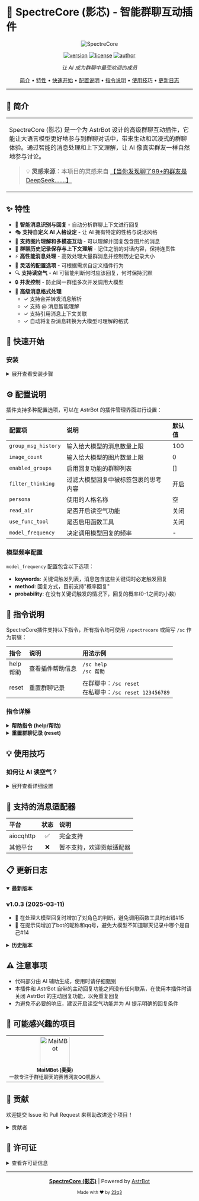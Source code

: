 # 🌟 SpectreCore (影芯) - 智能群聊互动插件

<div align="center">

![SpectreCore](https://avatars.githubusercontent.com/u/129108081?s=48&v=4)

[![version](https://img.shields.io/badge/version-v1.0.2-blue.svg?style=flat-square)](https://github.com/23q3/astrbot_plugin_SpectreCore)
[![license](https://img.shields.io/badge/license-AGPL--3.0-green.svg?style=flat-square)](LICENSE)
[![author](https://img.shields.io/badge/author-23q3-orange.svg?style=flat-square)](https://github.com/23q3)

*让 AI 成为群聊中最受欢迎的成员*

</div>

<p align="center">
  <a href="#-简介">简介</a> •
  <a href="#-特性">特性</a> •
  <a href="#-快速开始">快速开始</a> •
  <a href="#-配置说明">配置说明</a> •
  <a href="#-指令说明">指令说明</a> •
  <a href="#-使用技巧">使用技巧</a> •
  <a href="#-更新日志">更新日志</a>
</p>

---

## 📝 简介

<table>
<tr>
<td>

SpectreCore (影芯) 是一个为 AstrBot 设计的高级群聊互动插件，它能让大语言模型更好地参与到群聊对话中，带来生动和沉浸式的群聊体验。通过智能的消息处理和上下文理解，让 AI 像真实群友一样自然地参与讨论。

> 💡 **灵感来源**：本项目的灵感来自 [【当你发现聊了99+的群友是DeepSeek.......】](https://www.bilibili.com/video/BV1amAneGE3P)

</td>
</tr>
</table>

## ✨ 特性

- 🤖 **智能消息识别与回复** - 自动分析群聊上下文进行回复
- 🎭 **支持自定义 AI 人格设定** - 让 AI 拥有特定的性格与说话风格
- 📸 **支持图片理解和多模态互动** - 可以理解并回复包含图片的消息
- 📜 **群聊历史记录保存与上下文理解** - 记住之前的对话内容，保持连贯性
- ⚡ **高性能消息处理** - 高效处理大量群消息并控制历史记录大小
- 🔧 **灵活的配置选项** - 可根据需求自定义插件行为
- 🔍 **支持读空气** - AI 可智能判断何时应该回复，何时保持沉默
- 🔒 **并发控制** - 防止同一群组多次并发调用大模型
- 📨 **高级消息格式处理**
  - ✓ 支持合并转发消息解析
  - ✓ 支持 @ 消息智能理解
  - ✓ 支持引用消息上下文关联
  - ✓ 自动将复杂消息转换为大模型可理解的格式

## 🚀 快速开始

### 安装

<details>
<summary>展开查看安装步骤</summary>

1. 首先确保已部署 [AstrBot](https://github.com/Soulter/AstrBot)
2. 在插件市场中搜索 SpectreCore 点击安装
   或点击右下角加号，输入本插件仓库链接安装：
   ```
   https://github.com/23q3/astrbot_plugin_SpectreCore
   ```
3. 打开插件的配置界面，配置好相关选项，即可开始使用

</details>

## ⚙️ 配置说明

插件支持多种配置选项，可以在 AstrBot 的插件管理界面进行设置：

<div align="center">

| 配置项 | 说明 | 默认值 |
|:------|:-----|:-------|
| `group_msg_history` | 输入给大模型的消息数量上限 | 100 |
| `image_count` | 输入给大模型的图片数量上限 | 0 |
| `enabled_groups` | 启用回复功能的群聊列表 | [] |
| `filter_thinking` | 过滤大模型回复中被标签包裹的思考内容 | 开启 |
| `persona` | 使用的人格名称 | 空 |
| `read_air` | 是否开启读空气功能 | 关闭 |
| `use_func_tool` | 是否启用函数工具 | 关闭 |
| `model_frequency` | 决定调用模型回复的频率 | - |

</div>

### 模型频率配置

`model_frequency` 配置包含以下选项：

- **keywords**: 关键词触发列表，消息包含这些关键词时必定触发回复
- **method**: 回复方式，目前支持"概率回复"
- **probability**: 在没有关键词触发的情况下，回复的概率(0-1之间的小数)

## 📖 指令说明

SpectreCore插件支持以下指令，所有指令均可使用 `/spectrecore` 或简写 `/sc` 作为前缀：

<div align="center">

| 指令 | 说明 | 用法示例 |
|:-----|:-----|:--------|
| help<br>帮助 | 查看插件帮助信息 | `/sc help`<br>`/sc 帮助` |
| reset | 重置群聊记录 | 在群聊中：`/sc reset`<br>在私聊中：`/sc reset 123456789` |

</div>

### 指令详解

<details>
<summary><b>帮助指令 (help/帮助)</b></summary>

显示插件的基本帮助信息，包括可用命令和简要使用说明。

**用法**：
- `/sc help` - 查看帮助信息
- `/sc 帮助` - 同上，中文别名

**响应**：
插件会返回包含可用命令和使用方法的帮助文本。
</details>

<details>
<summary><b>重置群聊记录 (reset)</b></summary>

重置指定群聊的历史消息记录，清空该群的聊天上下文。

**用法**：
- 在群聊中：`/sc reset` - 重置当前群的聊天记录
- 在私聊中：`/sc reset 群号` - 重置指定群的聊天记录，如 `/sc reset 123456789`

**参数**：
- 群号 (可选) - 要重置记录的群聊号码，如果在群聊中使用可省略（默认使用当前群）

**响应**：
- 成功：`已重置群 xxx 的聊天记录`
- 无记录：`群 xxx 没有聊天记录文件，可能已经被重置`
- 参数错误：`请提供有效的群号` 或 `请提供要重置聊天记录的群号，例如：/sc reset 123456789`

**说明**：
此命令将删除指定群聊的历史消息文件，使大模型"忘记"之前的对话内容。在需要清除敏感信息或重新开始对话时非常有用。
</details>

## 💡 使用技巧

### 如何让 AI 读空气？

<details>
<summary>展开查看详细设置</summary>

1. 在插件配置中开启 `read_air` 功能
2. 在人格设置中添加提示，例如：
   ```
   当群聊中出现以下情况时，请不要回复：
   1. 群友在讨论专业话题，而你无法提供有价值的见解
   2. 群内正在进行命令操作，不需要你的干扰
   3. 当话题与你无关，或者你的回复可能会打断当前的对话流
   ```
3. AI 会根据你设置的提示自动判断何时应该回复，何时保持沉默

> **注意**：已知deepseek-v3模型在不配置提示词的情况下会频繁沉默，请配置好提示词以获得理想效果。
</details>

## 🔧 支持的消息适配器

<div align="center">
  
| 平台 | 状态 | 说明 |
|:-----|:----:|:-----|
| aiocqhttp | ✅ | 完全支持 |
| 其他平台 | ❌ | 暂不支持，欢迎贡献适配器 |

</div>

## 📋 更新日志

<details open>
<summary><b>最新版本</b></summary>

### v1.0.3 (2025-03-11)
- 🐛 在处理大模型回复时增加了对角色的判断，避免调用函数工具时出错#15
- 🐛 在提示词增加了bot的昵称和qq号，避免大模型不知道聊天记录中哪个是自己#14

</details>

<details>
<summary><b>历史版本</b></summary>

### v1.0.2 (2025-03-08)
- 🔒 添加了群组锁机制，防止并发调用大模型
- 🛠️ 优化了消息处理存储流程，极大提高了性能
- 🔍 添加了清除聊天记录的指令
- 🔍 添加了检测指令关键词不回复功能
- 📝 改进了代码结构

### v1.0.1 (2025-03-05)
- 🔍 增加了读空气功能
- 🔍 增加了函数工具开关配置
- 🔄 更换了request_llm方法调用大模型，提高兼容性
- 🛠️ 优化部分代码

### v1.0.0 (2025-03-04)
- 🎉 首次发布
- ✨ 实现基本的群聊互动功能

</details>

## ⚠️ 注意事项

- 代码部分由 AI 辅助生成，使用时请仔细甄别
- 本插件和 AstrBot 自带的主动回复功能之间没有任何联系，在使用本插件时请关闭 AstrBot 的主动回复功能，以免重复回复
- 为避免不必要的响应，建议开启读空气功能并为 AI 提示明确的回复条件

## 🔗 可能感兴趣的项目

<div align="center">
<table>
<tr>
<td align="center">
<a href="https://github.com/SengokuCola/MaiMBot">
<img src="https://avatars.githubusercontent.com/u/25811392?s=48&v=4" width="80" alt="MaiMBot"><br>
<sub><b>MaiMBot (麦麦)</b></sub>
</a><br>
<sub>一款专注于群组聊天的赛博网友QQ机器人</sub>
</td>
</tr>
</table>
</div>

## 🤝 贡献

欢迎提交 Issue 和 Pull Request 来帮助改进这个项目！

<details>
<summary>贡献者</summary>

- [23q3](https://github.com/23q3) - 主要开发者
- 感谢所有提供反馈和建议的用户！

</details>

## 📄 许可证

<details>
<summary>查看许可证信息</summary>

本项目采用 GNU Affero General Public License v3.0 (AGPL-3.0) 许可证。这意味着：

- ✅ 您可以自由使用、修改和分发本软件
- ✅ 如果您修改了本软件，必须开源您的修改
- ✅ 如果您通过网络提供本软件的服务，必须开源您的完整源代码
- ✅ 任何衍生作品必须使用相同的许可证（AGPL-3.0）

详细信息请查看 [LICENSE](LICENSE) 文件。

</details>

---

<div align="center">

**[SpectreCore (影芯)](https://github.com/23q3/astrbot_plugin_SpectreCore)** | Powered by [AstrBot](https://github.com/Soulter/AstrBot)

<sub>Made with ❤️ by [23q3](https://github.com/23q3)</sub>

</div>
